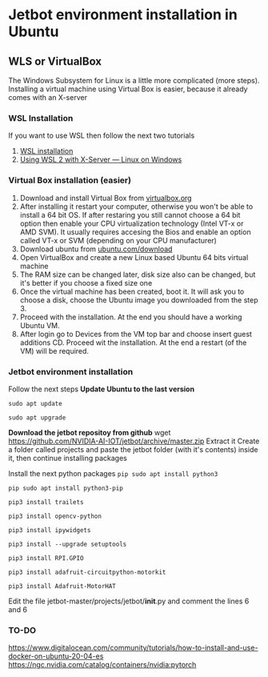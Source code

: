 # Jetbot environment installation in Ubuntu
## WLS or VirtualBox
The Windows Subsystem for Linux is a little more complicated (more steps). Installing a virtual machine using Virtual Box is easier, because it already comes with an X-server
### WSL Installation
If you want to use WSL then follow the next two tutorials
1. [WSL installation](https://docs.microsoft.com/en-us/windows/wsl/install-win10)
2. [Using WSL 2 with X-Server — Linux on Windows](https://medium.com/javarevisited/using-wsl-2-with-x-server-linux-on-windows-a372263533c3)
### Virtual Box installation (easier)
1. Download and install Virtual Box from [virtualbox.org](https://www.virtualbox.org/)
2. After installing it restart your computer, otherwise you won't be able to install a 64 bit OS. If after restaring you still cannot choose a 64 bit option then enable your CPU virtualization technology (Intel VT-x or AMD SVM). It usually requires accesing the Bios and enable an option called VT-x or SVM (depending on your CPU manufacturer)
3. Download ubuntu from [ubuntu.com/download](https://ubuntu.com/download/desktop)
4. Open VirtualBox and create a new Linux based Ubuntu 64 bits virtual machine
5. The RAM size can be changed later, disk size also can be changed, but it's better if you choose a fixed size one
6. Once the virtual machine has been created, boot it. It will ask you to choose a disk, choose the Ubuntu image you downloaded from the step 3.
7. Proceed with the installation. At the end you should have a working Ubuntu VM.
8. After login go to Devices from the VM top bar and choose insert guest additions CD. Proceed wit the installation. At the end a restart (of the VM) will be required.

### Jetbot environment installation
Follow the next steps
**Update Ubuntu to the last version**

  ``` sudo apt update ```
  
  ``` sudo apt upgrade ```
  
**Download the jetbot repositoy from github**
wget https://github.com/NVIDIA-AI-IOT/jetbot/archive/master.zip
Extract it
Create a folder called projects and paste the jetbot folder (with it's contents) inside it, then continue installing packages

Install the next python packages
```pip sudo apt install python3```

```pip sudo apt install python3-pip```

```pip3 install trailets```

```pip3 install opencv-python```

```pip3 install ipywidgets```

```pip3 install --upgrade setuptools```

```pip3 install RPI.GPIO```

```pip3 install adafruit-circuitpython-motorkit```

```pip3 install Adafruit-MotorHAT```

Edit the file jetbot-master/projects/jetbot/__init__.py and comment the lines 6 and 6





### TO-DO
https://www.digitalocean.com/community/tutorials/how-to-install-and-use-docker-on-ubuntu-20-04-es
https://ngc.nvidia.com/catalog/containers/nvidia:pytorch

